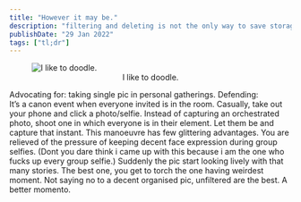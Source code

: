 ```yaml
---
title: "However it may be."
description: "filtering and deleting is not the only way to save storage."
publishDate: "29 Jan 2022"
tags: ["tl;dr"]
---
```

<figure>
  <img src="/assets/onepic.jpg" alt="I like to doodle." />
  <figcaption align="center">I like to doodle.</figcaption>
</figure>

Advocating for:  taking single pic in personal gatherings.
Defending:  
It’s a canon event when everyone invited is in the room.
Casually, take out your phone and click a photo/selfie. 
Instead of capturing an orchestrated photo, shoot one in which everyone is in their element. 
Let them be and capture that instant. 
This manoeuvre has few glittering advantages.
You are relieved of the pressure of keeping decent face expression during group selfies. (Dont you dare think i came up with this because i am the one who fucks up every group selfie.)
Suddenly the pic start looking lively with that many stories.
The best one, you get to torch the one having weirdest moment.
Not saying no to a decent organised pic, unfiltered are the best.
A better momento.


